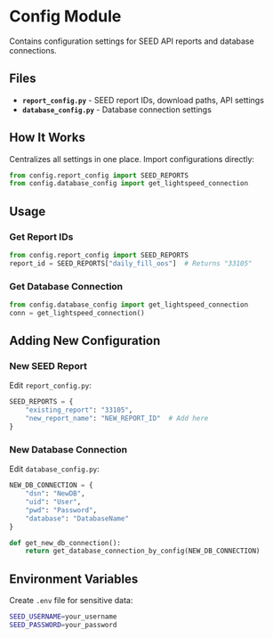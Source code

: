 # Config Module

Contains configuration settings for SEED API reports and database connections.

## Files

- **`report_config.py`** - SEED report IDs, download paths, API settings
- **`database_config.py`** - Database connection settings

## How It Works

Centralizes all settings in one place. Import configurations directly:

```python
from config.report_config import SEED_REPORTS
from config.database_config import get_lightspeed_connection
```

## Usage

### Get Report IDs
```python
from config.report_config import SEED_REPORTS
report_id = SEED_REPORTS["daily_fill_oos"]  # Returns "33105"
```

### Get Database Connection
```python
from config.database_config import get_lightspeed_connection
conn = get_lightspeed_connection()
```

## Adding New Configuration

### New SEED Report
Edit `report_config.py`:
```python
SEED_REPORTS = {
    "existing_report": "33105",
    "new_report_name": "NEW_REPORT_ID"  # Add here
}
```

### New Database Connection
Edit `database_config.py`:
```python
NEW_DB_CONNECTION = {
    "dsn": "NewDB",
    "uid": "User", 
    "pwd": "Password",
    "database": "DatabaseName"
}

def get_new_db_connection():
    return get_database_connection_by_config(NEW_DB_CONNECTION)
```

## Environment Variables

Create `.env` file for sensitive data:
```bash
SEED_USERNAME=your_username
SEED_PASSWORD=your_password
```